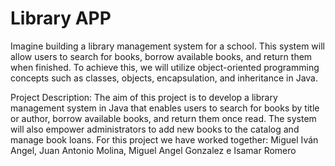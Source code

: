 # Library APP
Imagine building a library management system for a school. 
This system will allow users to search for books, borrow available books, and return them when finished. 
To achieve this, we will utilize object-oriented programming concepts such as classes, objects, encapsulation, and inheritance in Java.

Project Description:
The aim of this project is to develop a library management system in Java that enables users to search for books by title or author, 
borrow available books, and return them once read. The system will also empower administrators to add new books to the catalog and manage book loans.
For this project we have worked together: Miguel Iván Angel, Juan Antonio Molina, Miguel Angel Gonzalez e Isamar Romero
